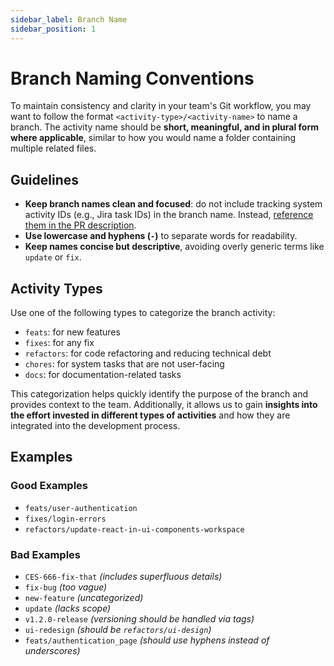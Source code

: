 ```yaml
---
sidebar_label: Branch Name
sidebar_position: 1
---
```


# Branch Naming Conventions

To maintain consistency and clarity in your team's Git workflow, you may want to
follow the format `<activity-type>/<activity-name>` to name a branch. The
activity name should be **short, meaningful, and in plural form where
applicable**, similar to how you would name a folder containing multiple related
files.

## Guidelines

- **Keep branch names clean and focused**: do not include tracking system
  activity IDs (e.g., Jira task IDs) in the branch name. Instead,
  [reference them in the PR description](../pull-requests/format.md#description).
- **Use lowercase and hyphens (`-`)** to separate words for readability.
- **Keep names concise but descriptive**, avoiding overly generic terms like
  `update` or `fix`.

## Activity Types

Use one of the following types to categorize the branch activity:

- `feats`: for new features
- `fixes`: for any fix
- `refactors`: for code refactoring and reducing technical debt
- `chores`: for system tasks that are not user-facing
- `docs`: for documentation-related tasks

This categorization helps quickly identify the purpose of the branch and
provides context to the team. Additionally, it allows us to gain **insights into
the effort invested in different types of activities** and how they are
integrated into the development process.

## Examples

### Good Examples

- `feats/user-authentication`
- `fixes/login-errors`
- `refactors/update-react-in-ui-components-workspace`

### Bad Examples

- `CES-666-fix-that` _(includes superfluous details)_
- `fix-bug` _(too vague)_
- `new-feature` _(uncategorized)_
- `update` _(lacks scope)_
- `v1.2.0-release` _(versioning should be handled via tags)_
- `ui-redesign` _(should be `refactors/ui-design`)_
- `feats/authentication_page` _(should use hyphens instead of underscores)_
